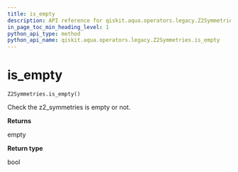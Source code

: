 ```yaml
---
title: is_empty
description: API reference for qiskit.aqua.operators.legacy.Z2Symmetries.is_empty
in_page_toc_min_heading_level: 1
python_api_type: method
python_api_name: qiskit.aqua.operators.legacy.Z2Symmetries.is_empty
---
```


# is\_empty

<span id="qiskit.aqua.operators.legacy.Z2Symmetries.is_empty" />

`Z2Symmetries.is_empty()`

Check the z2\_symmetries is empty or not.

**Returns**

empty

**Return type**

bool

